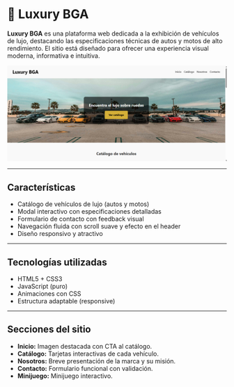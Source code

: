 # 🚗 Luxury BGA

**Luxury BGA** es una plataforma web dedicada a la exhibición de vehículos de lujo, destacando las especificaciones técnicas de autos y motos de alto rendimiento. El sitio está diseñado para ofrecer una experiencia visual moderna, informativa e intuitiva.

![Vista previa del sitio](preview.png)

---

## Características

- Catálogo de vehículos de lujo (autos y motos)
- Modal interactivo con especificaciones detalladas
- Formulario de contacto con feedback visual
- Navegación fluida con scroll suave y efecto en el header
- Diseño responsivo y atractivo

---

## Tecnologías utilizadas

- HTML5 + CSS3
- JavaScript (puro)
- Animaciones con CSS
- Estructura adaptable (responsive)

---

## Secciones del sitio

- **Inicio:** Imagen destacada con CTA al catálogo.
- **Catálogo:** Tarjetas interactivas de cada vehículo.
- **Nosotros:** Breve presentación de la marca y su misión.
- **Contacto:** Formulario funcional con validación.
- **Minijuego:** Minijuego interactivo.
